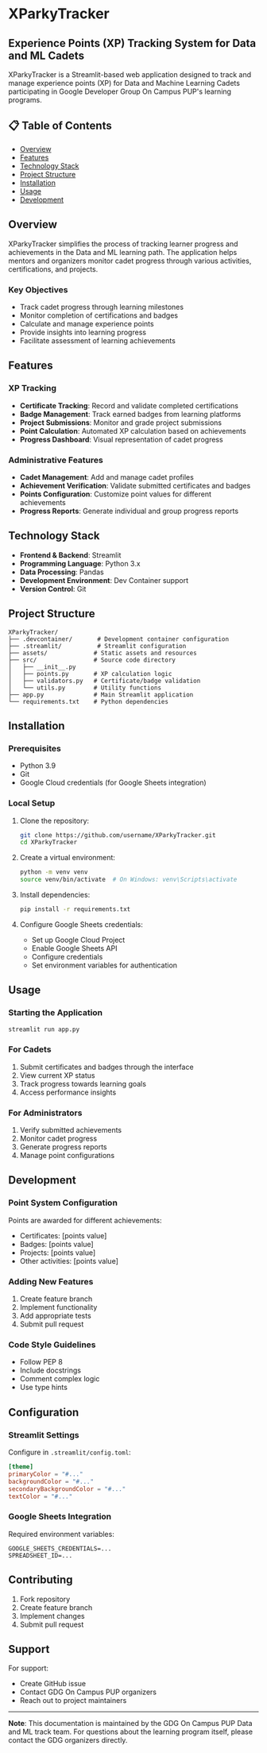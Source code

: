 # XParkyTracker
## Experience Points (XP) Tracking System for Data and ML Cadets

XParkyTracker is a Streamlit-based web application designed to track and manage experience points (XP) for Data and Machine Learning Cadets participating in Google Developer Group On Campus PUP's learning programs.

## 📋 Table of Contents
- [Overview](#overview)
- [Features](#features)
- [Technology Stack](#technology-stack)
- [Project Structure](#project-structure)
- [Installation](#installation)
- [Usage](#usage)
- [Development](#development)

## Overview
XParkyTracker simplifies the process of tracking learner progress and achievements in the Data and ML learning path. The application helps mentors and organizers monitor cadet progress through various activities, certifications, and projects.

### Key Objectives
- Track cadet progress through learning milestones
- Monitor completion of certifications and badges
- Calculate and manage experience points
- Provide insights into learning progress
- Facilitate assessment of learning achievements

## Features

### XP Tracking
- **Certificate Tracking**: Record and validate completed certifications
- **Badge Management**: Track earned badges from learning platforms
- **Project Submissions**: Monitor and grade project submissions
- **Point Calculation**: Automated XP calculation based on achievements
- **Progress Dashboard**: Visual representation of cadet progress

### Administrative Features
- **Cadet Management**: Add and manage cadet profiles
- **Achievement Verification**: Validate submitted certificates and badges
- **Points Configuration**: Customize point values for different achievements
- **Progress Reports**: Generate individual and group progress reports

## Technology Stack
- **Frontend & Backend**: Streamlit
- **Programming Language**: Python 3.x
- **Data Processing**: Pandas
- **Development Environment**: Dev Container support
- **Version Control**: Git

## Project Structure
```
XParkyTracker/
├── .devcontainer/       # Development container configuration
├── .streamlit/          # Streamlit configuration
├── assets/             # Static assets and resources
├── src/                # Source code directory
│   ├── __init__.py
│   ├── points.py       # XP calculation logic
│   ├── validators.py   # Certificate/badge validation
│   └── utils.py        # Utility functions
├── app.py              # Main Streamlit application
└── requirements.txt    # Python dependencies
```

## Installation

### Prerequisites
- Python 3.9
- Git
- Google Cloud credentials (for Google Sheets integration)

### Local Setup
1. Clone the repository:
   ```bash
   git clone https://github.com/username/XParkyTracker.git
   cd XParkyTracker
   ```

2. Create a virtual environment:
   ```bash
   python -m venv venv
   source venv/bin/activate  # On Windows: venv\Scripts\activate
   ```

3. Install dependencies:
   ```bash
   pip install -r requirements.txt
   ```

4. Configure Google Sheets credentials:
   - Set up Google Cloud Project
   - Enable Google Sheets API
   - Configure credentials
   - Set environment variables for authentication

## Usage

### Starting the Application
```bash
streamlit run app.py
```

### For Cadets
1. Submit certificates and badges through the interface
2. View current XP status
3. Track progress towards learning goals
4. Access performance insights

### For Administrators
1. Verify submitted achievements
2. Monitor cadet progress
3. Generate progress reports
4. Manage point configurations

## Development

### Point System Configuration
Points are awarded for different achievements:
- Certificates: [points value]
- Badges: [points value]
- Projects: [points value]
- Other activities: [points value]

### Adding New Features
1. Create feature branch
2. Implement functionality
3. Add appropriate tests
4. Submit pull request

### Code Style Guidelines
- Follow PEP 8
- Include docstrings
- Comment complex logic
- Use type hints

## Configuration

### Streamlit Settings
Configure in `.streamlit/config.toml`:
```toml
[theme]
primaryColor = "#..."
backgroundColor = "#..."
secondaryBackgroundColor = "#..."
textColor = "#..."
```

### Google Sheets Integration
Required environment variables:
```
GOOGLE_SHEETS_CREDENTIALS=...
SPREADSHEET_ID=...
```

## Contributing
1. Fork repository
2. Create feature branch
3. Implement changes
4. Submit pull request

## Support
For support:
- Create GitHub issue
- Contact GDG On Campus PUP organizers
- Reach out to project maintainers

---

**Note**: This documentation is maintained by the GDG On Campus PUP Data and ML track team. For questions about the learning program itself, please contact the GDG organizers directly.
